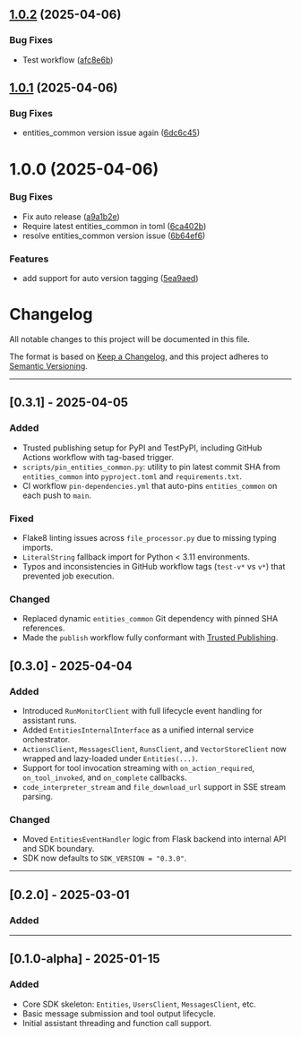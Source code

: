 ## [1.0.2](https://github.com/frankie336/entitites_sdk/compare/v1.0.1...v1.0.2) (2025-04-06)


### Bug Fixes

* Test workflow ([afc8e6b](https://github.com/frankie336/entitites_sdk/commit/afc8e6b4e036baa5f4a66a5bf8bed62c2ec2fde7))

## [1.0.1](https://github.com/frankie336/entitites_sdk/compare/v1.0.0...v1.0.1) (2025-04-06)


### Bug Fixes

* entities_common version issue again ([6dc6c45](https://github.com/frankie336/entitites_sdk/commit/6dc6c4500c81e61278bdb0254881cc1dfc537798))

# 1.0.0 (2025-04-06)


### Bug Fixes

* Fix auto release ([a9a1b2e](https://github.com/frankie336/entitites_sdk/commit/a9a1b2e0d03a707be0510e171fd57cb0c3c7d5f2))
* Require latest entities_common in toml ([6ca402b](https://github.com/frankie336/entitites_sdk/commit/6ca402b0532946eef68e93862324d281e181cc39))
* resolve entities_common version issue ([6b64ef6](https://github.com/frankie336/entitites_sdk/commit/6b64ef6bdde7f21245a728d106d3f95daa1422b9))


### Features

* add support for auto version tagging ([5ea9aed](https://github.com/frankie336/entitites_sdk/commit/5ea9aed79fa4f37789c463458409126d60da2388))

# Changelog

All notable changes to this project will be documented in this file.

The format is based on [Keep a Changelog](https://keepachangelog.com/en/1.0.0/),
and this project adheres to [Semantic Versioning](https://semver.org/spec/v2.0.0.html).

---

## [0.3.1] - 2025-04-05

### Added
- Trusted publishing setup for PyPI and TestPyPI, including GitHub Actions workflow with tag-based trigger.
- `scripts/pin_entities_common.py`: utility to pin latest commit SHA from `entities_common` into `pyproject.toml` and `requirements.txt`.
- CI workflow `pin-dependencies.yml` that auto-pins `entities_common` on each push to `main`.

### Fixed
- Flake8 linting issues across `file_processor.py` due to missing typing imports.
- `LiteralString` fallback import for Python < 3.11 environments.
- Typos and inconsistencies in GitHub workflow tags (`test-v*` vs `v*`) that prevented job execution.

### Changed
- Replaced dynamic `entities_common` Git dependency with pinned SHA references.
- Made the `publish` workflow fully conformant with [Trusted Publishing](https://docs.pypi.org/trusted-publishers/).



## [0.3.0] - 2025-04-04

### Added
- Introduced `RunMonitorClient` with full lifecycle event handling for assistant runs.
- Added `EntitiesInternalInterface` as a unified internal service orchestrator.
- `ActionsClient`, `MessagesClient`, `RunsClient`, and `VectorStoreClient` now wrapped and lazy-loaded under `Entities(...)`.
- Support for tool invocation streaming with `on_action_required`, `on_tool_invoked`, and `on_complete` callbacks.
- `code_interpreter_stream` and `file_download_url` support in SSE stream parsing.

### Changed
- Moved `EntitiesEventHandler` logic from Flask backend into internal API and SDK boundary.
- SDK now defaults to `SDK_VERSION = "0.3.0"`.

---

## [0.2.0] - 2025-03-01

### Added

---

## [0.1.0-alpha] - 2025-01-15

### Added
- Core SDK skeleton: `Entities`, `UsersClient`, `MessagesClient`, etc.
- Basic message submission and tool output lifecycle.
- Initial assistant threading and function call support.
